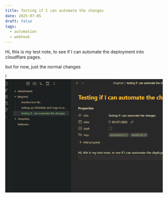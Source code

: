 ```yaml
---
title: Testing if I can automate the changes
date: 2025-07-05
draft: false
tags:
  - automation
  - webhook
---
```

Hi, this is my test note, to see if I can automate the deployment into cloudflare pages.

but for now, just the normal changes

!![Image Description](/images/Pasted%20image%2020250705210750.png)